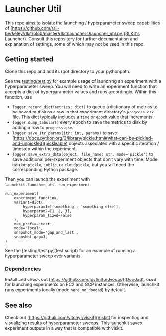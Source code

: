 # Launcher Util
This repo aims to isolate the launching / hyperparameter sweep capabilities of [https://github.com/rail-berkeley/rlkit/blob/master/rlkit/launchers/launcher_util.py](RLKit's Launcher). Consult this repository for further documentation and explanation of settings, some of which may not be used in this repo.

## Getting started
Clone this repo and add its root directory to your pythonpath.

See the [testing/test.py](test) for example usage of launching an experiment with a hyperparameter sweep.
You will need to write an experiment function that accepts a dict of hyperparameter values and runs accordingly. Within this function, use
- `logger.record_dict(metrics: dict)` to queue a dictionary of metrics to be saved to disk as a row in that experiment directory's `progress.csv` file. This dict typically includes a `time` or `epoch` value that increments.
- `logger.dump_tabular()` every epoch to save the metrics to disk by adding a row to `progress.csv`.
- `logger.save_itr_params(itr: int, params)` to save [https://docs.python.org/3/library/pickle.html#what-can-be-pickled-and-unpickled](pickleable) objects associated with a specific iteration / timestep within the experiment.
- `logger.save_extra_data(object, file_name: str, mode='pickle')` to save additional per-experiment objects that don't vary with time. Mode can be `pickle`, `joblib`, or `cloudpickle`, but you will need the corresponding Python package.

Then you can launch the experiment with `launchkit.launcher_util.run_experiment`:
```
run_experiment(
    experiment_function,
    variant=dict(
        hyperparam1=['something', 'something else'],
        hyperparam2=[1, 2, 3],
        hyperparam_fixed=False
    ),
    exp_prefix='test',
    mode='local',
    snapshot_mode='gap_and_last',
    snapshot_gap=3,
)
```

See the [testing/test.py](test script) for an example of running a hyperparameter sweep over variants.

### Dependencies
Install and check out [https://github.com/justinjfu/doodad](Doodad), used for launching experiments on EC2 and GCP instances. Otherwise, launchkit runs experiments locally (mode `here_no_doodad`) by default.

## See also
Check out [https://github.com/vitchyr/viskit](Viskit) for inspecting and visualizing results of hyperparameter sweeps. This launchkit saves experiment outputs in a way that is compatible with viskit.